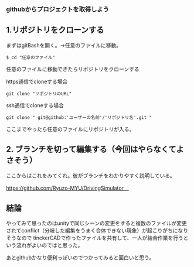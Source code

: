 ### githubからプロジェクトを取得しよう

## 1.リポジトリをクローンする

   まずはgitBashを開く。→任意のファイルに移動。
   ```
$ cd "任意のファイル"

   ```

   任意のファイルに移動できたらリポジトリをクローンする
   
   https通信でcloneする場合
   
   ```
   git clone "リポジトリのURL"
   ```

   ssh通信でcloneする場合
   
   ```
   git clone " git@github:'ユーザーの名前'/'リポジトリ名'.git "
   ```
   
   ここまでやったら任意のファイルにリポジトリが入る。
   
## 2. ブランチを切って編集する（今回はやらなくてよさそう）

   ここからはこれをみてくれ。彼がブランチをわかりやすく説明している。
   
   https://github.com/Ryuzo-MYU/DrivingSimulator　
   
## 結論

   やってみて思ったのはunityで同じシーンの変更をすると複数のファイルが変更されてconflict（分岐した編集をうまく合体できない現象）が起こりがちになりそうなので
   tinckerCADで作ったファイルを共有して、一人が結合作業を行うという流れがよいのではと思った。

   あとgithubかなり便利っぽいのでつかってみると面白いと思う。



   
    

    

